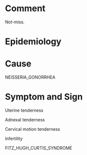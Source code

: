 # Comment

Not-miss.

# Epidemiology

# Cause

NEISSERIA_GONORRHEA

# Symptom and Sign

Uterine tenderness

Adnexal tenderness

Cervical motion tenderness

Infertility

FITZ_HUGH_CURTIS_SYNDROME

